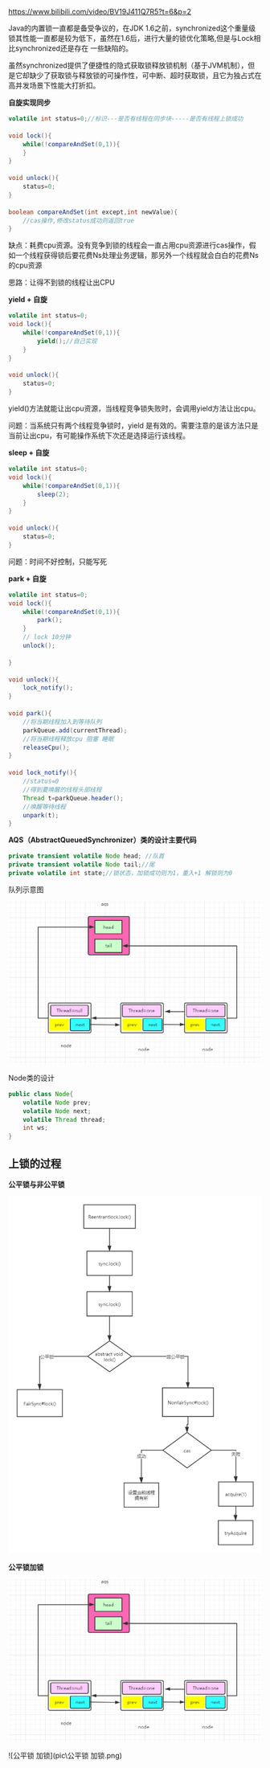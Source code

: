 https://www.bilibili.com/video/BV19J411Q7R5?t=6&p=2

Java的内置锁一直都是备受争议的，在JDK 1.6之前，synchronized这个重量级锁其性能一直都是较为低下，虽然在1.6后，进行大量的锁优化策略,但是与Lock相比synchronized还是存在
一些缺陷的。

虽然synchronized提供了便捷性的隐式获取锁释放锁机制（基于JVM机制），但是它却缺少了获取锁与释放锁的可操作性，可中断、超时获取锁，且它为独占式在高并发场景下性能大打折扣。

**自旋实现同步**

```java
volatile int status=0;//标识‐‐‐是否有线程在同步块‐‐‐‐‐是否有线程上锁成功

void lock(){
    while(!compareAndSet(0,1)){
    }
}

void unlock(){
    status=0;
}

boolean compareAndSet(int except,int newValue){
    //cas操作,修改status成功则返回true
}
```

缺点：耗费cpu资源。没有竞争到锁的线程会一直占用cpu资源进行cas操作，假如一个线程获得锁后要花费Ns处理业务逻辑，那另外一个线程就会白白的花费Ns的cpu资源

思路：让得不到锁的线程让出CPU

**yield + 自旋**

```java
volatile int status=0;
void lock(){
    while(!compareAndSet(0,1)){
        yield();//自己实现
    }
}

void unlock(){
    status=0;
}
```

yield()方法就能让出cpu资源，当线程竞争锁失败时，会调用yield方法让出cpu。

问题：当系统只有两个线程竞争锁时，yield 是有效的。需要注意的是该方法只是当前让出cpu，有可能操作系统下次还是选择运行该线程。

**sleep + 自旋**

```java
volatile int status=0;
void lock(){
    while(!compareAndSet(0,1)){
        sleep(2);
    }
}

void unlock(){
    status=0;
}
```

问题：时间不好控制，只能写死

**park + 自旋**

```java
volatile int status=0;
void lock(){
    while(!compareAndSet(0,1)){
        park();
    }
    // lock 10分钟
    unlock();
    
}

void unlock(){
    lock_notify();
}

void park(){
    //将当期线程加入到等待队列
    parkQueue.add(currentThread);
    //将当期线程释放cpu 阻塞 睡眠
    releaseCpu();
}

void lock_notify(){
    //status=0
    //得到要唤醒的线程头部线程
    Thread t=parkQueue.header();
    //唤醒等待线程
    unpark(t);
}
```



**AQS（AbstractQueuedSynchronizer）类的设计主要代码**

```java
private transient volatile Node head; //队首
private transient volatile Node tail;//尾
private volatile int state;//锁状态，加锁成功则为1，重入+1 解锁则为0
```

队列示意图

<img src="pic\image-20201010105554309.png" alt="image-20201010105554309" style="zoom:80%;" />

Node类的设计

```java
public class Node{
    volatile Node prev;
    volatile Node next;
    volatile Thread thread;
    int ws;
}
```



## 上锁的过程

**公平锁与非公平锁**

<img src="pic\cas 公平锁&amp;非公平锁.png" alt="cas 公平锁&amp;非公平锁" style="zoom: 80%;" />



**公平锁加锁**

<img src="pic\image-20201010105554309.png" alt="image-20201010105554309" style="zoom:80%;" />

![公平锁 加锁](pic\公平锁 加锁.png)